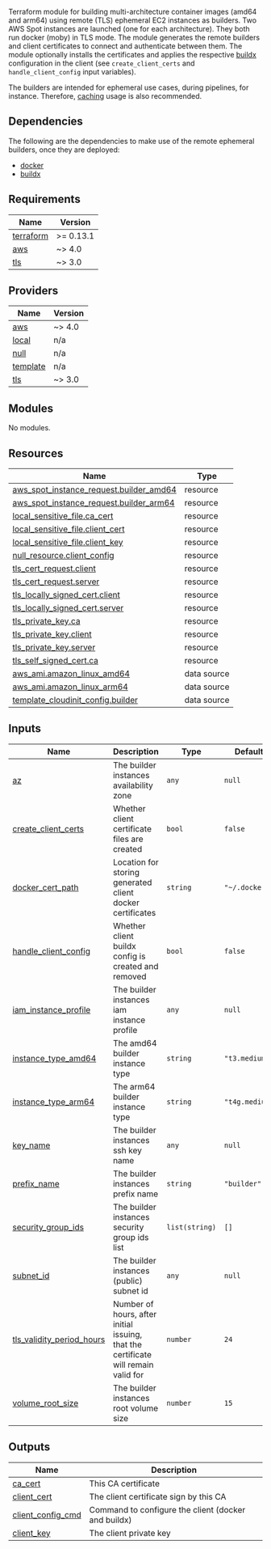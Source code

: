 Terraform module for building multi-architecture container images (amd64 and arm64) using remote (TLS) ephemeral EC2 instances as builders. Two AWS Spot instances are launched (one for each architecture). They both run docker (moby) in TLS mode. The module generates the remote builders and client certificates to connect and authenticate between them. The module optionally installs the certificates and applies the respective [buildx](https://github.com/docker/buildx) configuration in the client (see `create_client_certs` and `handle_client_config` input variables).

The builders are intended for ephemeral use cases, during pipelines, for instance. Therefore, [caching](https://github.com/docker/buildx/blob/master/docs/reference/buildx_build.md#cache-from) usage is also recommended.

## Dependencies
The following are the dependencies to make use of the remote ephemeral builders, once they are deployed:
* [docker](https://docs.docker.com/engine/install/)
* [buildx](https://github.com/docker/buildx)

## Requirements

| Name | Version |
|------|---------|
| <a name="requirement_terraform"></a> [terraform](#requirement\_terraform) | >= 0.13.1 |
| <a name="requirement_aws"></a> [aws](#requirement\_aws) | ~> 4.0 |
| <a name="requirement_tls"></a> [tls](#requirement\_tls) | ~> 3.0 |

## Providers

| Name | Version |
|------|---------|
| <a name="provider_aws"></a> [aws](#provider\_aws) | ~> 4.0 |
| <a name="provider_local"></a> [local](#provider\_local) | n/a |
| <a name="provider_null"></a> [null](#provider\_null) | n/a |
| <a name="provider_template"></a> [template](#provider\_template) | n/a |
| <a name="provider_tls"></a> [tls](#provider\_tls) | ~> 3.0 |

## Modules

No modules.

## Resources

| Name | Type |
|------|------|
| [aws_spot_instance_request.builder_amd64](https://registry.terraform.io/providers/hashicorp/aws/latest/docs/resources/spot_instance_request) | resource |
| [aws_spot_instance_request.builder_arm64](https://registry.terraform.io/providers/hashicorp/aws/latest/docs/resources/spot_instance_request) | resource |
| [local_sensitive_file.ca_cert](https://registry.terraform.io/providers/hashicorp/local/latest/docs/resources/sensitive_file) | resource |
| [local_sensitive_file.client_cert](https://registry.terraform.io/providers/hashicorp/local/latest/docs/resources/sensitive_file) | resource |
| [local_sensitive_file.client_key](https://registry.terraform.io/providers/hashicorp/local/latest/docs/resources/sensitive_file) | resource |
| [null_resource.client_config](https://registry.terraform.io/providers/hashicorp/null/latest/docs/resources/resource) | resource |
| [tls_cert_request.client](https://registry.terraform.io/providers/hashicorp/tls/latest/docs/resources/cert_request) | resource |
| [tls_cert_request.server](https://registry.terraform.io/providers/hashicorp/tls/latest/docs/resources/cert_request) | resource |
| [tls_locally_signed_cert.client](https://registry.terraform.io/providers/hashicorp/tls/latest/docs/resources/locally_signed_cert) | resource |
| [tls_locally_signed_cert.server](https://registry.terraform.io/providers/hashicorp/tls/latest/docs/resources/locally_signed_cert) | resource |
| [tls_private_key.ca](https://registry.terraform.io/providers/hashicorp/tls/latest/docs/resources/private_key) | resource |
| [tls_private_key.client](https://registry.terraform.io/providers/hashicorp/tls/latest/docs/resources/private_key) | resource |
| [tls_private_key.server](https://registry.terraform.io/providers/hashicorp/tls/latest/docs/resources/private_key) | resource |
| [tls_self_signed_cert.ca](https://registry.terraform.io/providers/hashicorp/tls/latest/docs/resources/self_signed_cert) | resource |
| [aws_ami.amazon_linux_amd64](https://registry.terraform.io/providers/hashicorp/aws/latest/docs/data-sources/ami) | data source |
| [aws_ami.amazon_linux_arm64](https://registry.terraform.io/providers/hashicorp/aws/latest/docs/data-sources/ami) | data source |
| [template_cloudinit_config.builder](https://registry.terraform.io/providers/hashicorp/template/latest/docs/data-sources/cloudinit_config) | data source |

## Inputs

| Name | Description | Type | Default | Required |
|------|-------------|------|---------|:--------:|
| <a name="input_az"></a> [az](#input\_az) | The builder instances availability zone | `any` | `null` | no |
| <a name="input_create_client_certs"></a> [create\_client\_certs](#input\_create\_client\_certs) | Whether client certificate files are created | `bool` | `false` | no |
| <a name="input_docker_cert_path"></a> [docker\_cert\_path](#input\_docker\_cert\_path) | Location for storing generated client docker certificates | `string` | `"~/.docker"` | no |
| <a name="input_handle_client_config"></a> [handle\_client\_config](#input\_handle\_client\_config) | Whether client buildx config is created and removed | `bool` | `false` | no |
| <a name="input_iam_instance_profile"></a> [iam\_instance\_profile](#input\_iam\_instance\_profile) | The builder instances iam instance profile | `any` | `null` | no |
| <a name="input_instance_type_amd64"></a> [instance\_type\_amd64](#input\_instance\_type\_amd64) | The amd64 builder instance type | `string` | `"t3.medium"` | no |
| <a name="input_instance_type_arm64"></a> [instance\_type\_arm64](#input\_instance\_type\_arm64) | The arm64 builder instance type | `string` | `"t4g.medium"` | no |
| <a name="input_key_name"></a> [key\_name](#input\_key\_name) | The builder instances ssh key name | `any` | `null` | no |
| <a name="input_prefix_name"></a> [prefix\_name](#input\_prefix\_name) | The builder instances prefix name | `string` | `"builder"` | no |
| <a name="input_security_group_ids"></a> [security\_group\_ids](#input\_security\_group\_ids) | The builder instances security group ids list | `list(string)` | `[]` | no |
| <a name="input_subnet_id"></a> [subnet\_id](#input\_subnet\_id) | The builder instances (public) subnet id | `any` | `null` | no |
| <a name="input_tls_validity_period_hours"></a> [tls\_validity\_period\_hours](#input\_tls\_validity\_period\_hours) | Number of hours, after initial issuing, that the certificate will remain valid for | `number` | `24` | no |
| <a name="input_volume_root_size"></a> [volume\_root\_size](#input\_volume\_root\_size) | The builder instances root volume size | `number` | `15` | no |

## Outputs

| Name | Description |
|------|-------------|
| <a name="output_ca_cert"></a> [ca\_cert](#output\_ca\_cert) | This CA certificate |
| <a name="output_client_cert"></a> [client\_cert](#output\_client\_cert) | The client certificate sign by this CA |
| <a name="output_client_config_cmd"></a> [client\_config\_cmd](#output\_client\_config\_cmd) | Command to configure the client (docker and buildx) |
| <a name="output_client_key"></a> [client\_key](#output\_client\_key) | The client private key |
